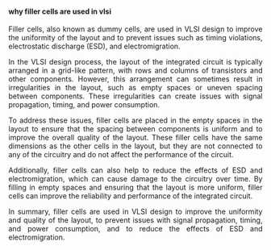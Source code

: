 #### why filler cells are used in vlsi

<p align="justify">Filler cells, also known as dummy cells, 
  are used in VLSI design to improve the uniformity of the layout and to prevent issues such as timing violations, electrostatic discharge (ESD), and electromigration.</p>

<p align="justify">In the VLSI design process, the layout of the integrated circuit is typically arranged in a grid-like pattern, with rows and columns of transistors
  and other components. However, this arrangement can sometimes result in irregularities in the layout, such as empty spaces or uneven spacing between components. 
  These irregularities can create issues with signal propagation, timing, and power consumption.</p>

<p align="justify">To address these issues, filler cells are placed in the empty spaces in the layout to ensure that the spacing between components is uniform and to
  improve the overall quality of the layout. These filler cells have the same dimensions as the other cells in the layout, but they are not connected to any of the
  circuitry and do not affect the performance of the circuit.</p>

<p align="justify">Additionally, filler cells can also help to reduce the effects of ESD and electromigration, which can cause damage to the circuitry over time. 
  By filling in empty spaces and ensuring that the layout is more uniform, filler cells can improve the reliability and performance of the integrated circuit.</p>

<p align="justify">In summary, filler cells are used in VLSI design to improve the uniformity and quality of the layout, to prevent issues with signal propagation, 
  timing, and power consumption, and to reduce the effects of ESD and electromigration.</p>
